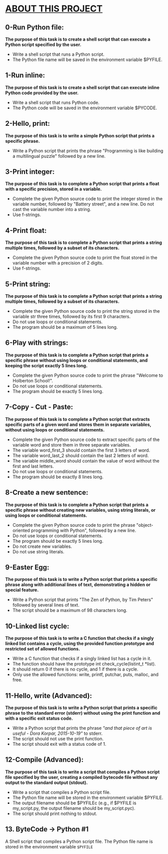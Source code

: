 # <ins>ABOUT THIS PROJECT</ins>
## 0-Run Python file:
**The purpose of this task is to create a shell script that can execute a Python script specified by the user.**

- Write a shell script that runs a Python script.
- The Python file name will be saved in the environment variable $PYFILE.

## 1-Run inline:

**The purpose of this task is to create a shell script that can execute inline Python code provided by the user.**

- Write a shell script that runs Python code.
- The Python code will be saved in the environment variable $PYCODE.

## 2-Hello, print:

**The purpose of this task is to write a simple Python script that prints a specific phrase.**

- Write a Python script that prints the phrase "Programming is like building a multilingual puzzle" followed by a new line.

## 3-Print integer:

**The purpose of this task is to complete a Python script that prints a float with a specific precision, stored in a variable.**

- Complete the given Python source code to print the integer stored in the variable number, followed by "Battery street", and a new line.
Do not cast the variable number into a string.
- Use f-strings.

## 4-Print float:

**The purpose of this task is to complete a Python script that prints a string multiple times, followed by a subset of its characters.**

- Complete the given Python source code to print the float stored in the variable number with a precision of 2 digits.
- Use f-strings.

## 5-Print string:

**The purpose of this task is to complete a Python script that prints a string multiple times, followed by a subset of its characters.**

- Complete the given Python source code to print the string stored in the variable str three times, followed by its first 9 characters.
- Do not use loops or conditional statements.
- The program should be a maximum of 5 lines long.

## 6-Play with strings:

**The purpose of this task is to complete a Python script that prints a specific phrase without using loops or conditional statements, and keeping the script exactly 5 lines long.**

- Complete the given Python source code to print the phrase "Welcome to Holberton School!".
- Do not use loops or conditional statements.
- The program should be exactly 5 lines long.
## 7-Copy - Cut - Paste:

**The purpose of this task is to complete a Python script that extracts specific parts of a given word and stores them in separate variables, without using loops or conditional statements.**

- Complete the given Python source code to extract specific parts of the variable word and store them in three separate variables.
- The variable word_first_3 should contain the first 3 letters of word.
- The variable word_last_2 should contain the last 2 letters of word.
- The variable middle_word should contain the value of word without the first and last letters.
- Do not use loops or conditional statements.
- The program should be exactly 8 lines long.

## 8-Create a new sentence:

**The purpose of this task is to complete a Python script that prints a specific phrase without creating new variables, using string literals, or using loops or conditional statements.**

- Complete the given Python source code to print the phrase "object-oriented programming with Python", followed by a new line.
- Do not use loops or conditional statements.
- The program should be exactly 5 lines long.
- Do not create new variables.
- Do not use string literals.

## 9-Easter Egg:

**The purpose of this task is to write a Python script that prints a specific phrase along with additional lines of text, demonstrating a hidden or special feature.**

- Write a Python script that prints "The Zen of Python, by Tim Peters" followed by several lines of text.
- The script should be a maximum of 98 characters long.

## 10-Linked list cycle:

**The purpose of this task is to write a C function that checks if a singly linked list contains a cycle, using the provided function prototype and restricted set of allowed functions.**

- Write a C function that checks if a singly linked list has a cycle in it.
- The function should have the prototype int check_cycle(listint_t *list).
- It should return 0 if there is no cycle, and 1 if there is a cycle.
- Only use the allowed functions: write, printf, putchar, puts, malloc, and free.

## 11-Hello, write (Advanced):

**The purpose of this task is to write a Python script that prints a specific phrase to the standard error (stderr) without using the print function and with a specific exit status code.**

- Write a Python script that prints the phrase *"and that piece of art is useful - Dora Korpar, 2015-10-19"* to stderr.
- The script should not use the print function.
- The script should exit with a status code of 1.

## 12-Compile (Advanced):

**The purpose of this task is to write a script that compiles a Python script file specified by the user, creating a compiled bytecode file without any output to the standard output (stdout).**

- Write a script that compiles a Python script file.
- The Python file name will be stored in the environment variable $PYFILE.
- The output filename should be $PYFILEc (e.g., if $PYFILE is my_script.py, the output filename should be my_script.pyc).
- The script should print nothing to stdout.
## 13. ByteCode -> Python #1
A Shell script that compiles a Python script file. The Python file name is stored in the environment variable ``$PYFILE``
